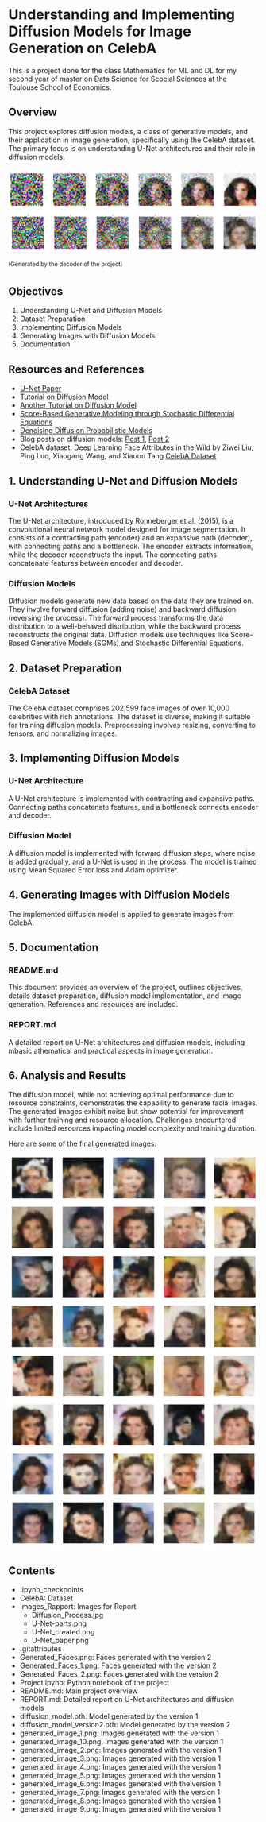 # Understanding and Implementing Diffusion Models for Image Generation on CelebA
This is a project done for the class Mathematics for ML and DL for my second year of master on Data Science for Scocial Sciences at the Toulouse School of Economics.

## Overview
This project explores diffusion models, a class of generative models, and their application in image generation, specifically using the CelebA dataset. The primary focus is on understanding U-Net architectures and their role in diffusion models.

![./Images_Rapport/Decoder_results.png](./Images_Rapport/Decoder_results.png)
![./Images_Rapport/Decoder_results_2.png](./Images_Rapport/Decoder_results_2.png)

<sup>(Generated by the decoder of the project)<sup>

## Objectives
1.  Understanding U-Net and Diffusion Models
2.  Dataset Preparation
3.  Implementing Diffusion Models
4.  Generating Images with Diffusion Models
5.  Documentation

## Resources and References
- [U-Net Paper](https://arxiv.org/abs/1505.04597)
- [Tutorial on Diffusion Model](https://github.com/d9w/gen_models/blob/main/Score_Based_Generative_Modeling.ipynb)
- [Another Tutorial on Diffusion Model](https://tree.rocks/make-diffusion-model-from-scratch-easy-way-to-implement-quick-diffusion-model-e60d18fd0f2e)
- [Score-Based Generative Modeling through Stochastic Differential Equations](https://arxiv.org/abs/2011.13456)
- [Denoising Diffusion Probabilistic Models](https://arxiv.org/abs/2006.11239)
- Blog posts on diffusion models: [Post 1](https://yang-song.net/blog/2021/score/), [Post 2](https://lilianweng.github.io/posts/2021-07-11-diffusion-models/)
- CelebA dataset: Deep Learning Face Attributes in the Wild by Ziwei Liu, Ping Luo, Xiaogang Wang, and Xiaoou Tang [CelebA Dataset](https://mmlab.ie.cuhk.edu.hk/projects/CelebA.html)

## 1. Understanding U-Net and Diffusion Models

### U-Net Architectures
The U-Net architecture, introduced by Ronneberger et al. (2015), is a convolutional neural network model designed for image segmentation. It consists of a contracting path (encoder) and an expansive path (decoder), with connecting paths and a bottleneck. The encoder extracts information, while the decoder reconstructs the input. The connecting paths concatenate features between encoder and decoder.

### Diffusion Models
Diffusion models generate new data based on the data they are trained on. They involve forward diffusion (adding noise) and backward diffusion (reversing the process). The forward process transforms the data distribution to a well-behaved distribution, while the backward process reconstructs the original data. Diffusion models use techniques like Score-Based Generative Models (SGMs) and Stochastic Differential Equations.

## 2. Dataset Preparation

### CelebA Dataset
The CelebA dataset comprises 202,599 face images of over 10,000 celebrities with rich annotations. The dataset is diverse, making it suitable for training diffusion models. Preprocessing involves resizing, converting to tensors, and normalizing images.

## 3. Implementing Diffusion Models

### U-Net Architecture
A U-Net architecture is implemented with contracting and expansive paths. Connecting paths concatenate features, and a bottleneck connects encoder and decoder.

### Diffusion Model
A diffusion model is implemented with forward diffusion steps, where noise is added gradually, and a U-Net is used in the process. The model is trained using Mean Squared Error loss and Adam optimizer.

## 4. Generating Images with Diffusion Models

The implemented diffusion model is applied to generate images from CelebA.

## 5. Documentation

### README.md
This document provides an overview of the project, outlines objectives, details dataset preparation, diffusion model implementation, and image generation. References and resources are included.

### REPORT.md
A detailed report on U-Net architectures and diffusion models, including mbasic athematical and practical aspects in image generation.

## 6. Analysis and Results

The diffusion model, while not achieving optimal performance due to resource constraints, demonstrates the capability to generate facial images. The generated images exhibit noise but show potential for improvement with further training and resource allocation. Challenges encountered include limited resources impacting model complexity and training duration.

Here are some of the final generated images:

![./Images_Rapport/Diffusion_Process.jpg](./Generated_Faces_1.png)
![./Images_Rapport/Diffusion_Process.jpg](./Generated_Faces_2.png)


## Contents
- .ipynb_checkpoints
- CelebA: Dataset
- Images_Rapport: Images for Report
  - Diffusion_Process.jpg
  - U-Net-parts.png
  - U-Net_created.png
  - U-Net_paper.png
- .gitattributes
- Generated_Faces.png: Faces generated with the version 2
- Generated_Faces_1.png: Faces generated with the version 2
- Generated_Faces_2.png: Faces generated with the version 2
- Project.ipynb: Python notebook of the project
- README.md: Main project overview
- REPORT.md: Detailed report on U-Net architectures and diffusion models
- diffusion_model.pth: Model generated by the version 1
- diffusion_model_version2.pth: Model generated by the version 2
- generated_image_1.png: Images generated with the version 1
- generated_image_10.png: Images generated with the version 1
- generated_image_2.png: Images generated with the version 1
- generated_image_3.png: Images generated with the version 1
- generated_image_4.png: Images generated with the version 1
- generated_image_5.png: Images generated with the version 1
- generated_image_6.png: Images generated with the version 1
- generated_image_7.png: Images generated with the version 1
- generated_image_8.png: Images generated with the version 1
- generated_image_9.png: Images generated with the version 1
